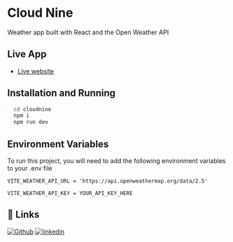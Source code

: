 
# Cloud Nine

Weather app built with React and the Open Weather API


## Live App

- [Live website](https://endearing-begonia-fd2c99.netlify.app/)


## Installation and Running

```bash
  cd cloudnine
  npm i
  npm run dev
```


## Environment Variables

To run this project, you will need to add the following environment variables to your .env file

`VITE_WEATHER_API_URL = 'https://api.openweathermap.org/data/2.5'`

`VITE_WEATHER_API_KEY = YOUR_API_KEY_HERE`


## 🔗 Links

[![Github](https://img.shields.io/badge/my_portfolio-000?style=for-the-badge&logo=ko-fi&logoColor=white)](https://github.com/imanwarsame)
[![linkedin](https://img.shields.io/badge/linkedin-0A66C2?style=for-the-badge&logo=linkedin&logoColor=white)](https://www.linkedin.com/in/imanwarsame/)
